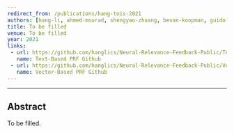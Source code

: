 ```yaml
---
redirect_from: /publications/hang-tois-2021
authors: [hang-li, ahmed-mourad, shengyao-zhuang, bevan-koopman, guido-zuccon]
title: To be filled
venue: To be filled
year: 2021
links:
 - url: https://github.com/hanglics/Neural-Relevance-Feedback-Public/Text_Based_PRF
   name: Text-Based PRF Github
 - url: https://github.com/hanglics/Neural-Relevance-Feedback-Public/Vector_Based_PRF
   name: Vector-Based PRF Github
---
```

---
## Abstract

To be filled.